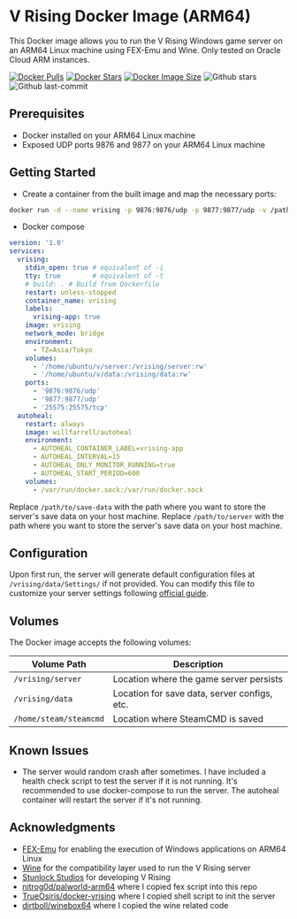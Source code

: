# V Rising Docker Image (ARM64)

This Docker image allows you to run the V Rising Windows game server on an ARM64 Linux machine using FEX-Emu and Wine.
Only tested on Oracle Cloud ARM instances.

[![Docker Pulls](https://badgen.net/docker/pulls/gogoout/vrising-arm64?icon=docker&label=pulls)](https://hub.docker.com/r/gogout/vrising-arm64/)
[![Docker Stars](https://badgen.net/docker/stars/gogoout/vrising-arm64?icon=docker&label=stars)](https://hub.docker.com/r/gogoout/vrising-arm64/)
[![Docker Image Size](https://badgen.net/docker/size/gogout/vrising-arm64?icon=docker&label=image%20size)](https://hub.docker.com/r/gogout/vrising-arm64/)
![Github stars](https://badgen.net/github/stars/gogoout/vrising-server-arm64?icon=github&label=stars)
![Github last-commit](https://img.shields.io/github/last-commit/gogoout/vrising-server-arm64)

## Prerequisites

- Docker installed on your ARM64 Linux machine
- Exposed UDP ports 9876 and 9877 on your ARM64 Linux machine

## Getting Started

- Create a container from the built image and map the necessary ports:

```bash
docker run -d --name vrising -p 9876:9876/udp -p 9877:9877/udp -v /path/to/save-data:/vrising/data -v /path/to/server:/vrising/server gogoout/vrising-arm64
```

- Docker compose

```yaml
version: '1.0'
services:
  vrising:
    stdin_open: true # equivalent of -i
    tty: true        # equivalent of -t
    # build: . # Build from Dockerfile
    restart: unless-stopped
    container_name: vrising
    labels:
      vrising-app: true
    image: vrising
    network_mode: bridge
    environment:
      - TZ=Asia/Tokyo
    volumes:
      - '/home/ubuntu/v/server:/vrising/server:rw'
      - '/home/ubuntu/v/data:/vrising/data:rw'
    ports:
      - '9876:9876/udp'
      - '9877:9877/udp'
      - '25575:25575/tcp'
  autoheal:
    restart: always
    image: willfarrell/autoheal
    environment:
      - AUTOHEAL_CONTAINER_LABEL=vrising-app
      - AUTOHEAL_INTERVAL=15
      - AUTOHEAL_ONLY_MONITOR_RUNNING=true
      - AUTOHEAL_START_PERIOD=600
    volumes:
      - /var/run/docker.sock:/var/run/docker.sock
```

Replace `/path/to/save-data` with the path where you want to store the server's save data on your host machine.
Replace `/path/to/server` with the path where you want to store the server's save data on your host machine.

## Configuration

Upon first run, the server will generate default configuration files at `/vrising/data/Settings/` if not provided. You
can modify this file to customize your server settings
following [official guide](https://github.com/StunlockStudios/vrising-dedicated-server-instructions).

## Volumes

The Docker image accepts the following volumes:

| Volume Path            | Description                                  |
|------------------------|----------------------------------------------|
| `/vrising/server`      | Location where the game server persists      |
| `/vrising/data`        | Location for save data, server configs, etc. |
| `/home/steam/steamcmd` | Location where SteamCMD is saved             |

## Known Issues

- The server would random crash after sometimes. I have included a health check script to test the server if it is not
  running. It's recommended to use docker-compose to run the server. The autoheal container will restart the server if
  it's not running.

## Acknowledgments

- [FEX-Emu](https://fex-emu.com/) for enabling the execution of Windows applications on ARM64 Linux
- [Wine](https://www.winehq.org/) for the compatibility layer used to run the V Rising server
- [Stunlock Studios](https://www.stunlockstudios.com/) for developing V Rising
- [nitrog0d/palworld-arm64](https://github.com/nitrog0d/palworld-arm64) where I copied fex script into this repo
- [TrueOsiris/docker-vrising](https://github.com/TrueOsiris/docker-vrising) where I copied shell script to init the
  server
- [dirtboll/winebox64](https://github.com/dirtboll/winebox64) where I copied the wine related code
